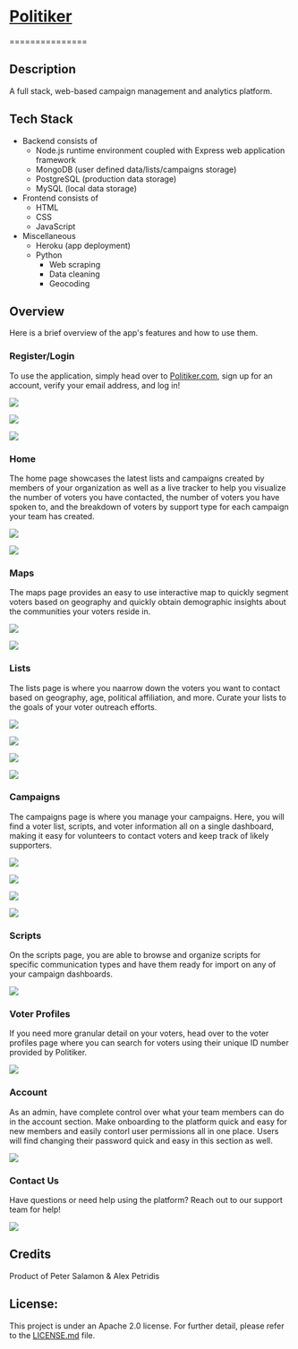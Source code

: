 # [Politiker](https://politiker-web-app.herokuapp.com/Politiker/login)
===============	

## Description
A full stack, web-based campaign management and analytics platform.

## Tech Stack
* Backend consists of 
   * Node.js runtime environment coupled with Express web application framework
   * MongoDB (user defined data/lists/campaigns storage)
   * PostgreSQL (production data storage)
   * MySQL (local data storage)
* Frontend consists of 
   * HTML
   * CSS
   * JavaScript
* Miscellaneous
	* Heroku (app deployment)
	* Python
		* Web scraping
		* Data cleaning
		* Geocoding
 
## Overview

Here is a brief overview of the app's features and how to use them. 

### Register/Login

To use the application, simply head over to [Politiker.com](https://politiker-web-app.herokuapp.com/Politiker/login), sign up for an account, verify your email address, and log in!

![](public/img/register.png)

![](public/img/confirm_email.png)

![](public/img/login.png)

### Home

The home page showcases the latest lists and campaigns created by members of your organization as well as a live tracker to help you visualize the number of voters you have contacted, the number of voters you have spoken to, and the breakdown of voters by support type for each campaign your team has created. 

![](public/img/home_1.png)

![](public/img/home_2.gif)

### Maps

The maps page provides an easy to use interactive map to quickly segment voters based on geography and quickly obtain demographic insights about the communities your voters reside in.

![](public/img/maps_1.gif)

![](public/img/maps_2.gif)

### Lists

The lists page is where you naarrow down the voters you want to contact based on geography, age, political affiliation, and more. Curate your lists to the goals of your voter outreach efforts.

![](public/img/lists_1.gif)

![](public/img/lists_2.gif)

![](public/img/lists_3.gif)

![](public/img/lists_4.gif)

### Campaigns

The campaigns page is where you manage your campaigns. Here, you will find a voter list, scripts, and voter information all on a single dashboard, making it easy for volunteers to contact voters and keep track of likely supporters.

![](public/img/campaigns_1.gif)

![](public/img/campaigns_2.gif)

![](public/img/campaigns_3.gif)

![](public/img/campaigns_4.gif)

### Scripts

On the scripts page, you are able to browse and organize scripts for specific communication types and have them ready for import on any of your campaign dashboards.

![](public/img/scripts.png)

### Voter Profiles

If you need more granular detail on your voters, head over to the voter profiles page where you can search for voters using their unique ID number provided by Politiker. 

![](public/img/voter_profile.png)

### Account

As an admin, have complete control over what your team members can do in the account section. Make onboarding to the platform quick and easy for new members and easily contorl user permissions all in one place. Users will find changing their password quick and easy in this section as well.  

![](public/img/account.png)

### Contact Us

Have questions or need help using the platform? Reach out to our support team for help!

![](public/img/contact.png)

## Credits 

Product of Peter Salamon & Alex Petridis

## License: 

This project is under an Apache 2.0 license. For further detail, please refer to the [LICENSE.md](LICENSE.md) file. 
